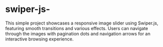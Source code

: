 # swiper-js-
This simple project showcases a responsive image slider using Swiper.js, featuring smooth transitions and various effects. Users can navigate through the images with pagination dots and navigation arrows for an interactive browsing experience.
